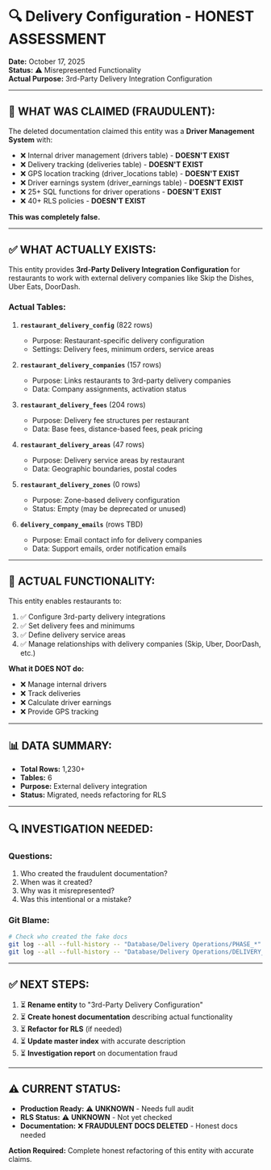 # 🔍 Delivery Configuration - HONEST ASSESSMENT

**Date:** October 17, 2025  
**Status:** ⚠️ Misrepresented Functionality  
**Actual Purpose:** 3rd-Party Delivery Integration Configuration  

---

## 🚨 **WHAT WAS CLAIMED (FRAUDULENT):**

The deleted documentation claimed this entity was a **Driver Management System** with:
- ❌ Internal driver management (drivers table) - **DOESN'T EXIST**
- ❌ Delivery tracking (deliveries table) - **DOESN'T EXIST**
- ❌ GPS location tracking (driver_locations table) - **DOESN'T EXIST**
- ❌ Driver earnings system (driver_earnings table) - **DOESN'T EXIST**
- ❌ 25+ SQL functions for driver operations - **DOESN'T EXIST**
- ❌ 40+ RLS policies - **DOESN'T EXIST**

**This was completely false.**

---

## ✅ **WHAT ACTUALLY EXISTS:**

This entity provides **3rd-Party Delivery Integration Configuration** for restaurants to work with external delivery companies like Skip the Dishes, Uber Eats, DoorDash.

### **Actual Tables:**

1. **`restaurant_delivery_config`** (822 rows)
   - Purpose: Restaurant-specific delivery configuration
   - Settings: Delivery fees, minimum orders, service areas
   
2. **`restaurant_delivery_companies`** (157 rows)
   - Purpose: Links restaurants to 3rd-party delivery companies
   - Data: Company assignments, activation status
   
3. **`restaurant_delivery_fees`** (204 rows)
   - Purpose: Delivery fee structures per restaurant
   - Data: Base fees, distance-based fees, peak pricing
   
4. **`restaurant_delivery_areas`** (47 rows)
   - Purpose: Delivery service areas by restaurant
   - Data: Geographic boundaries, postal codes
   
5. **`restaurant_delivery_zones`** (0 rows)
   - Purpose: Zone-based delivery configuration
   - Status: Empty (may be deprecated or unused)
   
6. **`delivery_company_emails`** (rows TBD)
   - Purpose: Email contact info for delivery companies
   - Data: Support emails, order notification emails

---

## 🎯 **ACTUAL FUNCTIONALITY:**

This entity enables restaurants to:
1. ✅ Configure 3rd-party delivery integrations
2. ✅ Set delivery fees and minimums
3. ✅ Define delivery service areas
4. ✅ Manage relationships with delivery companies (Skip, Uber, DoorDash, etc.)

**What it DOES NOT do:**
- ❌ Manage internal drivers
- ❌ Track deliveries
- ❌ Calculate driver earnings
- ❌ Provide GPS tracking

---

## 📊 **DATA SUMMARY:**

- **Total Rows:** 1,230+
- **Tables:** 6
- **Purpose:** External delivery integration
- **Status:** Migrated, needs refactoring for RLS

---

## 🔍 **INVESTIGATION NEEDED:**

### **Questions:**
1. Who created the fraudulent documentation?
2. When was it created?
3. Why was it misrepresented?
4. Was this intentional or a mistake?

### **Git Blame:**
```bash
# Check who created the fake docs
git log --all --full-history -- "Database/Delivery Operations/PHASE_*"
git log --all --full-history -- "Database/Delivery Operations/DELIVERY_OPERATIONS_COMPLETION_REPORT.md"
```

---

## ✅ **NEXT STEPS:**

1. ⏳ **Rename entity** to "3rd-Party Delivery Configuration"
2. ⏳ **Create honest documentation** describing actual functionality
3. ⏳ **Refactor for RLS** (if needed)
4. ⏳ **Update master index** with accurate description
5. ⏳ **Investigation report** on documentation fraud

---

## ⚠️ **CURRENT STATUS:**

- **Production Ready:** ⚠️ **UNKNOWN** - Needs full audit
- **RLS Status:** ⚠️ **UNKNOWN** - Not yet checked
- **Documentation:** ❌ **FRAUDULENT DOCS DELETED** - Honest docs needed

**Action Required:** Complete honest refactoring of this entity with accurate claims.

